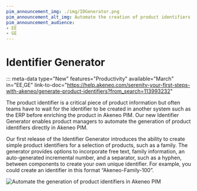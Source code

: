 ```yaml
---
pim_announcement_img: ./img/IDGenerator.png
pim_announcement_alt_img: Automate the creation of product identifiers in Akeneo PIM
pim_announcement_audience:
- EE
- GE
---
```


# Identifier Generator
::: meta-data type="New" features="Productivity" available="March" in="EE,GE" link-to-doc="https://help.akeneo.com/serenity-your-first-steps-with-akeneo/generate-product-identifiers?from_search=113993232"

The product identifier is a critical piece of product information but often teams have to wait for the identifier to be created in another system such as the ERP before enriching the product in Akeneo PIM. Our new Identifier Generator enables product managers to automate the generation of product identifiers directly in Akeneo PIM.

Our first release of the Identifier Generator introduces the ability to create simple product identifiers for a selection of products, such as a family. The generator provides options to incorporate free text, family information, an auto-generated incremental number, and a separator, such as a hyphen, between components to create your own unique identifier. For example, you could create an identifier in this format “Akeneo-Family-100”.



![Automate the generation of product identifiers in Akeneo PIM](../img/IDGenerator.png)
